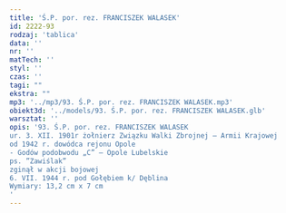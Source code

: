 ```yaml
---
title: 'Ś.P. por. rez. FRANCISZEK WALASEK'
id: 2222-93
rodzaj: 'tablica'
data: ''
nr: ''
matTech: ''
styl: ''
czas: ''
tagi: ""
ekstra: ""
mp3: '../mp3/93. Ś.P. por. rez. FRANCISZEK WALASEK.mp3'
obiekt3d: '../models/93. Ś.P. por. rez. FRANCISZEK WALASEK.glb'
warsztat: ''
opis: '93. Ś.P. por. rez. FRANCISZEK WALASEK
ur. 3. XII. 1901r żołnierz Związku Walki Zbrojnej – Armii Krajowej
od 1942 r. dowódca rejonu Opole
- Godów podobwodu „C” – Opole Lubelskie 
ps. ”Zawiślak”
zginął w akcji bojowej
6. VII. 1944 r. pod Gołębiem k/ Dęblina
Wymiary: 13,2 cm x 7 cm
'
---
```


